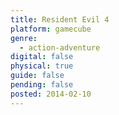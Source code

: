 ```yaml
---
title: Resident Evil 4
platform: gamecube
genre:
  - action-adventure
digital: false
physical: true
guide: false
pending: false
posted: 2014-02-10
---
```

